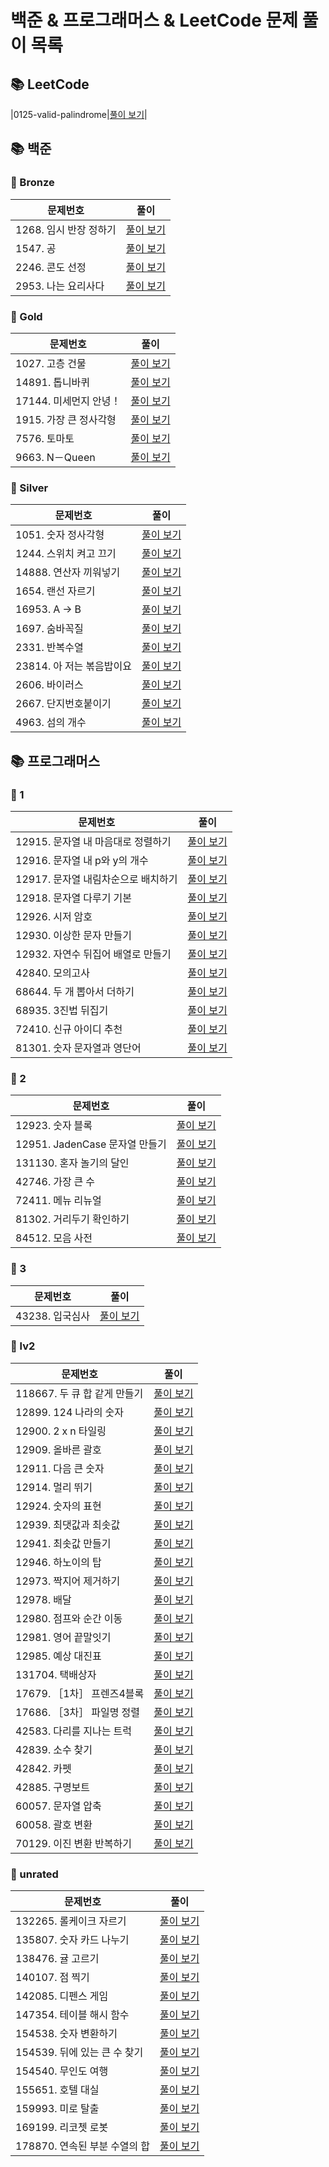 # 
# 백준 & 프로그래머스 & LeetCode 문제 풀이 목록

## 📚 LeetCode
|0125-valid-palindrome|[풀이 보기](./LeetCode/0125-valid-palindrome/NOTES.md)|
## 📚 백준
### 🚀 Bronze
| 문제번호 | 풀이 |
| ----- | ----- |
|1268. 임시 반장 정하기|[풀이 보기](./%EB%B0%B1%EC%A4%80/Bronze/1268.%E2%80%85%EC%9E%84%EC%8B%9C%E2%80%85%EB%B0%98%EC%9E%A5%E2%80%85%EC%A0%95%ED%95%98%EA%B8%B0/%EC%9E%84%EC%8B%9C%E2%80%85%EB%B0%98%EC%9E%A5%E2%80%85%EC%A0%95%ED%95%98%EA%B8%B0.py)|
|1547. 공|[풀이 보기](./%EB%B0%B1%EC%A4%80/Bronze/1547.%E2%80%85%EA%B3%B5/%EA%B3%B5.py)|
|2246. 콘도 선정|[풀이 보기](./%EB%B0%B1%EC%A4%80/Bronze/2246.%E2%80%85%EC%BD%98%EB%8F%84%E2%80%85%EC%84%A0%EC%A0%95/README.md)|
|2953. 나는 요리사다|[풀이 보기](./%EB%B0%B1%EC%A4%80/Bronze/2953.%E2%80%85%EB%82%98%EB%8A%94%E2%80%85%EC%9A%94%EB%A6%AC%EC%82%AC%EB%8B%A4/%EB%82%98%EB%8A%94%E2%80%85%EC%9A%94%EB%A6%AC%EC%82%AC%EB%8B%A4.py)|
### 🚀 Gold
| 문제번호 | 풀이 |
| ----- | ----- |
|1027. 고층 건물|[풀이 보기](./%EB%B0%B1%EC%A4%80/Gold/1027.%E2%80%85%EA%B3%A0%EC%B8%B5%E2%80%85%EA%B1%B4%EB%AC%BC/%EA%B3%A0%EC%B8%B5%E2%80%85%EA%B1%B4%EB%AC%BC.py)|
|14891. 톱니바퀴|[풀이 보기](./%EB%B0%B1%EC%A4%80/Gold/14891.%E2%80%85%ED%86%B1%EB%8B%88%EB%B0%94%ED%80%B4/%ED%86%B1%EB%8B%88%EB%B0%94%ED%80%B4.py)|
|17144. 미세먼지 안녕！|[풀이 보기](./%EB%B0%B1%EC%A4%80/Gold/17144.%E2%80%85%EB%AF%B8%EC%84%B8%EB%A8%BC%EC%A7%80%E2%80%85%EC%95%88%EB%85%95%EF%BC%81/README.md)|
|1915. 가장 큰 정사각형|[풀이 보기](./%EB%B0%B1%EC%A4%80/Gold/1915.%E2%80%85%EA%B0%80%EC%9E%A5%E2%80%85%ED%81%B0%E2%80%85%EC%A0%95%EC%82%AC%EA%B0%81%ED%98%95/README.md)|
|7576. 토마토|[풀이 보기](./%EB%B0%B1%EC%A4%80/Gold/7576.%E2%80%85%ED%86%A0%EB%A7%88%ED%86%A0/%ED%86%A0%EB%A7%88%ED%86%A0.py)|
|9663. N－Queen|[풀이 보기](./%EB%B0%B1%EC%A4%80/Gold/9663.%E2%80%85N%EF%BC%8DQueen/N%EF%BC%8DQueen.py)|
### 🚀 Silver
| 문제번호 | 풀이 |
| ----- | ----- |
|1051. 숫자 정사각형|[풀이 보기](./%EB%B0%B1%EC%A4%80/Silver/1051.%E2%80%85%EC%88%AB%EC%9E%90%E2%80%85%EC%A0%95%EC%82%AC%EA%B0%81%ED%98%95/%EC%88%AB%EC%9E%90%E2%80%85%EC%A0%95%EC%82%AC%EA%B0%81%ED%98%95.py)|
|1244. 스위치 켜고 끄기|[풀이 보기](./%EB%B0%B1%EC%A4%80/Silver/1244.%E2%80%85%EC%8A%A4%EC%9C%84%EC%B9%98%E2%80%85%EC%BC%9C%EA%B3%A0%E2%80%85%EB%81%84%EA%B8%B0/%EC%8A%A4%EC%9C%84%EC%B9%98%E2%80%85%EC%BC%9C%EA%B3%A0%E2%80%85%EB%81%84%EA%B8%B0.py)|
|14888. 연산자 끼워넣기|[풀이 보기](./%EB%B0%B1%EC%A4%80/Silver/14888.%E2%80%85%EC%97%B0%EC%82%B0%EC%9E%90%E2%80%85%EB%81%BC%EC%9B%8C%EB%84%A3%EA%B8%B0/%EC%97%B0%EC%82%B0%EC%9E%90%E2%80%85%EB%81%BC%EC%9B%8C%EB%84%A3%EA%B8%B0.py)|
|1654. 랜선 자르기|[풀이 보기](./%EB%B0%B1%EC%A4%80/Silver/1654.%E2%80%85%EB%9E%9C%EC%84%A0%E2%80%85%EC%9E%90%EB%A5%B4%EA%B8%B0/%EB%9E%9C%EC%84%A0%E2%80%85%EC%9E%90%EB%A5%B4%EA%B8%B0.cc)|
|16953. A → B|[풀이 보기](./%EB%B0%B1%EC%A4%80/Silver/16953.%E2%80%85A%E2%80%85%E2%86%92%E2%80%85B/A%E2%80%85%E2%86%92%E2%80%85B.py)|
|1697. 숨바꼭질|[풀이 보기](./%EB%B0%B1%EC%A4%80/Silver/1697.%E2%80%85%EC%88%A8%EB%B0%94%EA%BC%AD%EC%A7%88/%EC%88%A8%EB%B0%94%EA%BC%AD%EC%A7%88.py)|
|2331. 반복수열|[풀이 보기](./%EB%B0%B1%EC%A4%80/Silver/2331.%E2%80%85%EB%B0%98%EB%B3%B5%EC%88%98%EC%97%B4/README.md)|
|23814. 아 저는 볶음밥이요|[풀이 보기](./%EB%B0%B1%EC%A4%80/Silver/23814.%E2%80%85%EC%95%84%E2%80%85%EC%A0%80%EB%8A%94%E2%80%85%EB%B3%B6%EC%9D%8C%EB%B0%A5%EC%9D%B4%EC%9A%94/%EC%95%84%E2%80%85%EC%A0%80%EB%8A%94%E2%80%85%EB%B3%B6%EC%9D%8C%EB%B0%A5%EC%9D%B4%EC%9A%94.py)|
|2606. 바이러스|[풀이 보기](./%EB%B0%B1%EC%A4%80/Silver/2606.%E2%80%85%EB%B0%94%EC%9D%B4%EB%9F%AC%EC%8A%A4/%EB%B0%94%EC%9D%B4%EB%9F%AC%EC%8A%A4.py)|
|2667. 단지번호붙이기|[풀이 보기](./%EB%B0%B1%EC%A4%80/Silver/2667.%E2%80%85%EB%8B%A8%EC%A7%80%EB%B2%88%ED%98%B8%EB%B6%99%EC%9D%B4%EA%B8%B0/%EB%8B%A8%EC%A7%80%EB%B2%88%ED%98%B8%EB%B6%99%EC%9D%B4%EA%B8%B0.py)|
|4963. 섬의 개수|[풀이 보기](./%EB%B0%B1%EC%A4%80/Silver/4963.%E2%80%85%EC%84%AC%EC%9D%98%E2%80%85%EA%B0%9C%EC%88%98/%EC%84%AC%EC%9D%98%E2%80%85%EA%B0%9C%EC%88%98.py)|
## 📚 프로그래머스
### 🚀 1
| 문제번호 | 풀이 |
| ----- | ----- |
|12915. 문자열 내 마음대로 정렬하기|[풀이 보기](./%ED%94%84%EB%A1%9C%EA%B7%B8%EB%9E%98%EB%A8%B8%EC%8A%A4/1/12915.%E2%80%85%EB%AC%B8%EC%9E%90%EC%97%B4%E2%80%85%EB%82%B4%E2%80%85%EB%A7%88%EC%9D%8C%EB%8C%80%EB%A1%9C%E2%80%85%EC%A0%95%EB%A0%AC%ED%95%98%EA%B8%B0/README.md)|
|12916. 문자열 내 p와 y의 개수|[풀이 보기](./%ED%94%84%EB%A1%9C%EA%B7%B8%EB%9E%98%EB%A8%B8%EC%8A%A4/1/12916.%E2%80%85%EB%AC%B8%EC%9E%90%EC%97%B4%E2%80%85%EB%82%B4%E2%80%85p%EC%99%80%E2%80%85y%EC%9D%98%E2%80%85%EA%B0%9C%EC%88%98/%EB%AC%B8%EC%9E%90%EC%97%B4%E2%80%85%EB%82%B4%E2%80%85p%EC%99%80%E2%80%85y%EC%9D%98%E2%80%85%EA%B0%9C%EC%88%98.py)|
|12917. 문자열 내림차순으로 배치하기|[풀이 보기](./%ED%94%84%EB%A1%9C%EA%B7%B8%EB%9E%98%EB%A8%B8%EC%8A%A4/1/12917.%E2%80%85%EB%AC%B8%EC%9E%90%EC%97%B4%E2%80%85%EB%82%B4%EB%A6%BC%EC%B0%A8%EC%88%9C%EC%9C%BC%EB%A1%9C%E2%80%85%EB%B0%B0%EC%B9%98%ED%95%98%EA%B8%B0/README.md)|
|12918. 문자열 다루기 기본|[풀이 보기](./%ED%94%84%EB%A1%9C%EA%B7%B8%EB%9E%98%EB%A8%B8%EC%8A%A4/1/12918.%E2%80%85%EB%AC%B8%EC%9E%90%EC%97%B4%E2%80%85%EB%8B%A4%EB%A3%A8%EA%B8%B0%E2%80%85%EA%B8%B0%EB%B3%B8/README.md)|
|12926. 시저 암호|[풀이 보기](./%ED%94%84%EB%A1%9C%EA%B7%B8%EB%9E%98%EB%A8%B8%EC%8A%A4/1/12926.%E2%80%85%EC%8B%9C%EC%A0%80%E2%80%85%EC%95%94%ED%98%B8/%EC%8B%9C%EC%A0%80%E2%80%85%EC%95%94%ED%98%B8.py)|
|12930. 이상한 문자 만들기|[풀이 보기](./%ED%94%84%EB%A1%9C%EA%B7%B8%EB%9E%98%EB%A8%B8%EC%8A%A4/1/12930.%E2%80%85%EC%9D%B4%EC%83%81%ED%95%9C%E2%80%85%EB%AC%B8%EC%9E%90%E2%80%85%EB%A7%8C%EB%93%A4%EA%B8%B0/%EC%9D%B4%EC%83%81%ED%95%9C%E2%80%85%EB%AC%B8%EC%9E%90%E2%80%85%EB%A7%8C%EB%93%A4%EA%B8%B0.py)|
|12932. 자연수 뒤집어 배열로 만들기|[풀이 보기](./%ED%94%84%EB%A1%9C%EA%B7%B8%EB%9E%98%EB%A8%B8%EC%8A%A4/1/12932.%E2%80%85%EC%9E%90%EC%97%B0%EC%88%98%E2%80%85%EB%92%A4%EC%A7%91%EC%96%B4%E2%80%85%EB%B0%B0%EC%97%B4%EB%A1%9C%E2%80%85%EB%A7%8C%EB%93%A4%EA%B8%B0/%EC%9E%90%EC%97%B0%EC%88%98%E2%80%85%EB%92%A4%EC%A7%91%EC%96%B4%E2%80%85%EB%B0%B0%EC%97%B4%EB%A1%9C%E2%80%85%EB%A7%8C%EB%93%A4%EA%B8%B0.py)|
|42840. 모의고사|[풀이 보기](./%ED%94%84%EB%A1%9C%EA%B7%B8%EB%9E%98%EB%A8%B8%EC%8A%A4/1/42840.%E2%80%85%EB%AA%A8%EC%9D%98%EA%B3%A0%EC%82%AC/%EB%AA%A8%EC%9D%98%EA%B3%A0%EC%82%AC.py)|
|68644. 두 개 뽑아서 더하기|[풀이 보기](./%ED%94%84%EB%A1%9C%EA%B7%B8%EB%9E%98%EB%A8%B8%EC%8A%A4/1/68644.%E2%80%85%EB%91%90%E2%80%85%EA%B0%9C%E2%80%85%EB%BD%91%EC%95%84%EC%84%9C%E2%80%85%EB%8D%94%ED%95%98%EA%B8%B0/%EB%91%90%E2%80%85%EA%B0%9C%E2%80%85%EB%BD%91%EC%95%84%EC%84%9C%E2%80%85%EB%8D%94%ED%95%98%EA%B8%B0.py)|
|68935. 3진법 뒤집기|[풀이 보기](./%ED%94%84%EB%A1%9C%EA%B7%B8%EB%9E%98%EB%A8%B8%EC%8A%A4/1/68935.%E2%80%853%EC%A7%84%EB%B2%95%E2%80%85%EB%92%A4%EC%A7%91%EA%B8%B0/3%EC%A7%84%EB%B2%95%E2%80%85%EB%92%A4%EC%A7%91%EA%B8%B0.py)|
|72410. 신규 아이디 추천|[풀이 보기](./%ED%94%84%EB%A1%9C%EA%B7%B8%EB%9E%98%EB%A8%B8%EC%8A%A4/1/72410.%E2%80%85%EC%8B%A0%EA%B7%9C%E2%80%85%EC%95%84%EC%9D%B4%EB%94%94%E2%80%85%EC%B6%94%EC%B2%9C/README.md)|
|81301. 숫자 문자열과 영단어|[풀이 보기](./%ED%94%84%EB%A1%9C%EA%B7%B8%EB%9E%98%EB%A8%B8%EC%8A%A4/1/81301.%E2%80%85%EC%88%AB%EC%9E%90%E2%80%85%EB%AC%B8%EC%9E%90%EC%97%B4%EA%B3%BC%E2%80%85%EC%98%81%EB%8B%A8%EC%96%B4/%EC%88%AB%EC%9E%90%E2%80%85%EB%AC%B8%EC%9E%90%EC%97%B4%EA%B3%BC%E2%80%85%EC%98%81%EB%8B%A8%EC%96%B4.py)|
### 🚀 2
| 문제번호 | 풀이 |
| ----- | ----- |
|12923. 숫자 블록|[풀이 보기](./%ED%94%84%EB%A1%9C%EA%B7%B8%EB%9E%98%EB%A8%B8%EC%8A%A4/2/12923.%E2%80%85%EC%88%AB%EC%9E%90%E2%80%85%EB%B8%94%EB%A1%9D/%EC%88%AB%EC%9E%90%E2%80%85%EB%B8%94%EB%A1%9D.py)|
|12951. JadenCase 문자열 만들기|[풀이 보기](./%ED%94%84%EB%A1%9C%EA%B7%B8%EB%9E%98%EB%A8%B8%EC%8A%A4/2/12951.%E2%80%85JadenCase%E2%80%85%EB%AC%B8%EC%9E%90%EC%97%B4%E2%80%85%EB%A7%8C%EB%93%A4%EA%B8%B0/JadenCase%E2%80%85%EB%AC%B8%EC%9E%90%EC%97%B4%E2%80%85%EB%A7%8C%EB%93%A4%EA%B8%B0.py)|
|131130. 혼자 놀기의 달인|[풀이 보기](./%ED%94%84%EB%A1%9C%EA%B7%B8%EB%9E%98%EB%A8%B8%EC%8A%A4/2/131130.%E2%80%85%ED%98%BC%EC%9E%90%E2%80%85%EB%86%80%EA%B8%B0%EC%9D%98%E2%80%85%EB%8B%AC%EC%9D%B8/%ED%98%BC%EC%9E%90%E2%80%85%EB%86%80%EA%B8%B0%EC%9D%98%E2%80%85%EB%8B%AC%EC%9D%B8.py)|
|42746. 가장 큰 수|[풀이 보기](./%ED%94%84%EB%A1%9C%EA%B7%B8%EB%9E%98%EB%A8%B8%EC%8A%A4/2/42746.%E2%80%85%EA%B0%80%EC%9E%A5%E2%80%85%ED%81%B0%E2%80%85%EC%88%98/README.md)|
|72411. 메뉴 리뉴얼|[풀이 보기](./%ED%94%84%EB%A1%9C%EA%B7%B8%EB%9E%98%EB%A8%B8%EC%8A%A4/2/72411.%E2%80%85%EB%A9%94%EB%89%B4%E2%80%85%EB%A6%AC%EB%89%B4%EC%96%BC/%EB%A9%94%EB%89%B4%E2%80%85%EB%A6%AC%EB%89%B4%EC%96%BC.py)|
|81302. 거리두기 확인하기|[풀이 보기](./%ED%94%84%EB%A1%9C%EA%B7%B8%EB%9E%98%EB%A8%B8%EC%8A%A4/2/81302.%E2%80%85%EA%B1%B0%EB%A6%AC%EB%91%90%EA%B8%B0%E2%80%85%ED%99%95%EC%9D%B8%ED%95%98%EA%B8%B0/%EA%B1%B0%EB%A6%AC%EB%91%90%EA%B8%B0%E2%80%85%ED%99%95%EC%9D%B8%ED%95%98%EA%B8%B0.py)|
|84512. 모음 사전|[풀이 보기](./%ED%94%84%EB%A1%9C%EA%B7%B8%EB%9E%98%EB%A8%B8%EC%8A%A4/2/84512.%E2%80%85%EB%AA%A8%EC%9D%8C%E2%80%85%EC%82%AC%EC%A0%84/%EB%AA%A8%EC%9D%8C%E2%80%85%EC%82%AC%EC%A0%84.py)|
### 🚀 3
| 문제번호 | 풀이 |
| ----- | ----- |
|43238. 입국심사|[풀이 보기](./%ED%94%84%EB%A1%9C%EA%B7%B8%EB%9E%98%EB%A8%B8%EC%8A%A4/3/43238.%E2%80%85%EC%9E%85%EA%B5%AD%EC%8B%AC%EC%82%AC/%EC%9E%85%EA%B5%AD%EC%8B%AC%EC%82%AC.py)|
### 🚀 lv2
| 문제번호 | 풀이 |
| ----- | ----- |
|118667. 두 큐 합 같게 만들기|[풀이 보기](./%ED%94%84%EB%A1%9C%EA%B7%B8%EB%9E%98%EB%A8%B8%EC%8A%A4/lv2/118667.%E2%80%85%EB%91%90%E2%80%85%ED%81%90%E2%80%85%ED%95%A9%E2%80%85%EA%B0%99%EA%B2%8C%E2%80%85%EB%A7%8C%EB%93%A4%EA%B8%B0/%EB%91%90%E2%80%85%ED%81%90%E2%80%85%ED%95%A9%E2%80%85%EA%B0%99%EA%B2%8C%E2%80%85%EB%A7%8C%EB%93%A4%EA%B8%B0.py)|
|12899. 124 나라의 숫자|[풀이 보기](./%ED%94%84%EB%A1%9C%EA%B7%B8%EB%9E%98%EB%A8%B8%EC%8A%A4/lv2/12899.%E2%80%85124%E2%80%85%EB%82%98%EB%9D%BC%EC%9D%98%E2%80%85%EC%88%AB%EC%9E%90/124%E2%80%85%EB%82%98%EB%9D%BC%EC%9D%98%E2%80%85%EC%88%AB%EC%9E%90.py)|
|12900. 2 x n 타일링|[풀이 보기](./%ED%94%84%EB%A1%9C%EA%B7%B8%EB%9E%98%EB%A8%B8%EC%8A%A4/lv2/12900.%E2%80%852%E2%80%85x%E2%80%85n%E2%80%85%ED%83%80%EC%9D%BC%EB%A7%81/2%E2%80%85x%E2%80%85n%E2%80%85%ED%83%80%EC%9D%BC%EB%A7%81.py)|
|12909. 올바른 괄호|[풀이 보기](./%ED%94%84%EB%A1%9C%EA%B7%B8%EB%9E%98%EB%A8%B8%EC%8A%A4/lv2/12909.%E2%80%85%EC%98%AC%EB%B0%94%EB%A5%B8%E2%80%85%EA%B4%84%ED%98%B8/%EC%98%AC%EB%B0%94%EB%A5%B8%E2%80%85%EA%B4%84%ED%98%B8.py)|
|12911. 다음 큰 숫자|[풀이 보기](./%ED%94%84%EB%A1%9C%EA%B7%B8%EB%9E%98%EB%A8%B8%EC%8A%A4/lv2/12911.%E2%80%85%EB%8B%A4%EC%9D%8C%E2%80%85%ED%81%B0%E2%80%85%EC%88%AB%EC%9E%90/%EB%8B%A4%EC%9D%8C%E2%80%85%ED%81%B0%E2%80%85%EC%88%AB%EC%9E%90.py)|
|12914. 멀리 뛰기|[풀이 보기](./%ED%94%84%EB%A1%9C%EA%B7%B8%EB%9E%98%EB%A8%B8%EC%8A%A4/lv2/12914.%E2%80%85%EB%A9%80%EB%A6%AC%E2%80%85%EB%9B%B0%EA%B8%B0/README.md)|
|12924. 숫자의 표현|[풀이 보기](./%ED%94%84%EB%A1%9C%EA%B7%B8%EB%9E%98%EB%A8%B8%EC%8A%A4/lv2/12924.%E2%80%85%EC%88%AB%EC%9E%90%EC%9D%98%E2%80%85%ED%91%9C%ED%98%84/%EC%88%AB%EC%9E%90%EC%9D%98%E2%80%85%ED%91%9C%ED%98%84.py)|
|12939. 최댓값과 최솟값|[풀이 보기](./%ED%94%84%EB%A1%9C%EA%B7%B8%EB%9E%98%EB%A8%B8%EC%8A%A4/lv2/12939.%E2%80%85%EC%B5%9C%EB%8C%93%EA%B0%92%EA%B3%BC%E2%80%85%EC%B5%9C%EC%86%9F%EA%B0%92/%EC%B5%9C%EB%8C%93%EA%B0%92%EA%B3%BC%E2%80%85%EC%B5%9C%EC%86%9F%EA%B0%92.py)|
|12941. 최솟값 만들기|[풀이 보기](./%ED%94%84%EB%A1%9C%EA%B7%B8%EB%9E%98%EB%A8%B8%EC%8A%A4/lv2/12941.%E2%80%85%EC%B5%9C%EC%86%9F%EA%B0%92%E2%80%85%EB%A7%8C%EB%93%A4%EA%B8%B0/%EC%B5%9C%EC%86%9F%EA%B0%92%E2%80%85%EB%A7%8C%EB%93%A4%EA%B8%B0.py)|
|12946. 하노이의 탑|[풀이 보기](./%ED%94%84%EB%A1%9C%EA%B7%B8%EB%9E%98%EB%A8%B8%EC%8A%A4/lv2/12946.%E2%80%85%ED%95%98%EB%85%B8%EC%9D%B4%EC%9D%98%E2%80%85%ED%83%91/%ED%95%98%EB%85%B8%EC%9D%B4%EC%9D%98%E2%80%85%ED%83%91.py)|
|12973. 짝지어 제거하기|[풀이 보기](./%ED%94%84%EB%A1%9C%EA%B7%B8%EB%9E%98%EB%A8%B8%EC%8A%A4/lv2/12973.%E2%80%85%EC%A7%9D%EC%A7%80%EC%96%B4%E2%80%85%EC%A0%9C%EA%B1%B0%ED%95%98%EA%B8%B0/%EC%A7%9D%EC%A7%80%EC%96%B4%E2%80%85%EC%A0%9C%EA%B1%B0%ED%95%98%EA%B8%B0.py)|
|12978. 배달|[풀이 보기](./%ED%94%84%EB%A1%9C%EA%B7%B8%EB%9E%98%EB%A8%B8%EC%8A%A4/lv2/12978.%E2%80%85%EB%B0%B0%EB%8B%AC/%EB%B0%B0%EB%8B%AC.py)|
|12980. 점프와 순간 이동|[풀이 보기](./%ED%94%84%EB%A1%9C%EA%B7%B8%EB%9E%98%EB%A8%B8%EC%8A%A4/lv2/12980.%E2%80%85%EC%A0%90%ED%94%84%EC%99%80%E2%80%85%EC%88%9C%EA%B0%84%E2%80%85%EC%9D%B4%EB%8F%99/%EC%A0%90%ED%94%84%EC%99%80%E2%80%85%EC%88%9C%EA%B0%84%E2%80%85%EC%9D%B4%EB%8F%99.py)|
|12981. 영어 끝말잇기|[풀이 보기](./%ED%94%84%EB%A1%9C%EA%B7%B8%EB%9E%98%EB%A8%B8%EC%8A%A4/lv2/12981.%E2%80%85%EC%98%81%EC%96%B4%E2%80%85%EB%81%9D%EB%A7%90%EC%9E%87%EA%B8%B0/%EC%98%81%EC%96%B4%E2%80%85%EB%81%9D%EB%A7%90%EC%9E%87%EA%B8%B0.py)|
|12985. 예상 대진표|[풀이 보기](./%ED%94%84%EB%A1%9C%EA%B7%B8%EB%9E%98%EB%A8%B8%EC%8A%A4/lv2/12985.%E2%80%85%EC%98%88%EC%83%81%E2%80%85%EB%8C%80%EC%A7%84%ED%91%9C/%EC%98%88%EC%83%81%E2%80%85%EB%8C%80%EC%A7%84%ED%91%9C.py)|
|131704. 택배상자|[풀이 보기](./%ED%94%84%EB%A1%9C%EA%B7%B8%EB%9E%98%EB%A8%B8%EC%8A%A4/lv2/131704.%E2%80%85%ED%83%9D%EB%B0%B0%EC%83%81%EC%9E%90/%ED%83%9D%EB%B0%B0%EC%83%81%EC%9E%90.py)|
|17679. ［1차］ 프렌즈4블록|[풀이 보기](./%ED%94%84%EB%A1%9C%EA%B7%B8%EB%9E%98%EB%A8%B8%EC%8A%A4/lv2/17679.%E2%80%85%EF%BC%BB1%EC%B0%A8%EF%BC%BD%E2%80%85%ED%94%84%EB%A0%8C%EC%A6%884%EB%B8%94%EB%A1%9D/README.md)|
|17686. ［3차］ 파일명 정렬|[풀이 보기](./%ED%94%84%EB%A1%9C%EA%B7%B8%EB%9E%98%EB%A8%B8%EC%8A%A4/lv2/17686.%E2%80%85%EF%BC%BB3%EC%B0%A8%EF%BC%BD%E2%80%85%ED%8C%8C%EC%9D%BC%EB%AA%85%E2%80%85%EC%A0%95%EB%A0%AC/README.md)|
|42583. 다리를 지나는 트럭|[풀이 보기](./%ED%94%84%EB%A1%9C%EA%B7%B8%EB%9E%98%EB%A8%B8%EC%8A%A4/lv2/42583.%E2%80%85%EB%8B%A4%EB%A6%AC%EB%A5%BC%E2%80%85%EC%A7%80%EB%82%98%EB%8A%94%E2%80%85%ED%8A%B8%EB%9F%AD/%EB%8B%A4%EB%A6%AC%EB%A5%BC%E2%80%85%EC%A7%80%EB%82%98%EB%8A%94%E2%80%85%ED%8A%B8%EB%9F%AD.py)|
|42839. 소수 찾기|[풀이 보기](./%ED%94%84%EB%A1%9C%EA%B7%B8%EB%9E%98%EB%A8%B8%EC%8A%A4/lv2/42839.%E2%80%85%EC%86%8C%EC%88%98%E2%80%85%EC%B0%BE%EA%B8%B0/%EC%86%8C%EC%88%98%E2%80%85%EC%B0%BE%EA%B8%B0.py)|
|42842. 카펫|[풀이 보기](./%ED%94%84%EB%A1%9C%EA%B7%B8%EB%9E%98%EB%A8%B8%EC%8A%A4/lv2/42842.%E2%80%85%EC%B9%B4%ED%8E%AB/%EC%B9%B4%ED%8E%AB.py)|
|42885. 구명보트|[풀이 보기](./%ED%94%84%EB%A1%9C%EA%B7%B8%EB%9E%98%EB%A8%B8%EC%8A%A4/lv2/42885.%E2%80%85%EA%B5%AC%EB%AA%85%EB%B3%B4%ED%8A%B8/README.md)|
|60057. 문자열 압축|[풀이 보기](./%ED%94%84%EB%A1%9C%EA%B7%B8%EB%9E%98%EB%A8%B8%EC%8A%A4/lv2/60057.%E2%80%85%EB%AC%B8%EC%9E%90%EC%97%B4%E2%80%85%EC%95%95%EC%B6%95/README.md)|
|60058. 괄호 변환|[풀이 보기](./%ED%94%84%EB%A1%9C%EA%B7%B8%EB%9E%98%EB%A8%B8%EC%8A%A4/lv2/60058.%E2%80%85%EA%B4%84%ED%98%B8%E2%80%85%EB%B3%80%ED%99%98/README.md)|
|70129. 이진 변환 반복하기|[풀이 보기](./%ED%94%84%EB%A1%9C%EA%B7%B8%EB%9E%98%EB%A8%B8%EC%8A%A4/lv2/70129.%E2%80%85%EC%9D%B4%EC%A7%84%E2%80%85%EB%B3%80%ED%99%98%E2%80%85%EB%B0%98%EB%B3%B5%ED%95%98%EA%B8%B0/%EC%9D%B4%EC%A7%84%E2%80%85%EB%B3%80%ED%99%98%E2%80%85%EB%B0%98%EB%B3%B5%ED%95%98%EA%B8%B0.py)|
### 🚀 unrated
| 문제번호 | 풀이 |
| ----- | ----- |
|132265. 롤케이크 자르기|[풀이 보기](./%ED%94%84%EB%A1%9C%EA%B7%B8%EB%9E%98%EB%A8%B8%EC%8A%A4/unrated/132265.%E2%80%85%EB%A1%A4%EC%BC%80%EC%9D%B4%ED%81%AC%E2%80%85%EC%9E%90%EB%A5%B4%EA%B8%B0/%EB%A1%A4%EC%BC%80%EC%9D%B4%ED%81%AC%E2%80%85%EC%9E%90%EB%A5%B4%EA%B8%B0.py)|
|135807. 숫자 카드 나누기|[풀이 보기](./%ED%94%84%EB%A1%9C%EA%B7%B8%EB%9E%98%EB%A8%B8%EC%8A%A4/unrated/135807.%E2%80%85%EC%88%AB%EC%9E%90%E2%80%85%EC%B9%B4%EB%93%9C%E2%80%85%EB%82%98%EB%88%84%EA%B8%B0/%EC%88%AB%EC%9E%90%E2%80%85%EC%B9%B4%EB%93%9C%E2%80%85%EB%82%98%EB%88%84%EA%B8%B0.py)|
|138476. 귤 고르기|[풀이 보기](./%ED%94%84%EB%A1%9C%EA%B7%B8%EB%9E%98%EB%A8%B8%EC%8A%A4/unrated/138476.%E2%80%85%EA%B7%A4%E2%80%85%EA%B3%A0%EB%A5%B4%EA%B8%B0/%EA%B7%A4%E2%80%85%EA%B3%A0%EB%A5%B4%EA%B8%B0.py)|
|140107. 점 찍기|[풀이 보기](./%ED%94%84%EB%A1%9C%EA%B7%B8%EB%9E%98%EB%A8%B8%EC%8A%A4/unrated/140107.%E2%80%85%EC%A0%90%E2%80%85%EC%B0%8D%EA%B8%B0/README.md)|
|142085. 디펜스 게임|[풀이 보기](./%ED%94%84%EB%A1%9C%EA%B7%B8%EB%9E%98%EB%A8%B8%EC%8A%A4/unrated/142085.%E2%80%85%EB%94%94%ED%8E%9C%EC%8A%A4%E2%80%85%EA%B2%8C%EC%9E%84/README.md)|
|147354. 테이블 해시 함수|[풀이 보기](./%ED%94%84%EB%A1%9C%EA%B7%B8%EB%9E%98%EB%A8%B8%EC%8A%A4/unrated/147354.%E2%80%85%ED%85%8C%EC%9D%B4%EB%B8%94%E2%80%85%ED%95%B4%EC%8B%9C%E2%80%85%ED%95%A8%EC%88%98/README.md)|
|154538. 숫자 변환하기|[풀이 보기](./%ED%94%84%EB%A1%9C%EA%B7%B8%EB%9E%98%EB%A8%B8%EC%8A%A4/unrated/154538.%E2%80%85%EC%88%AB%EC%9E%90%E2%80%85%EB%B3%80%ED%99%98%ED%95%98%EA%B8%B0/README.md)|
|154539. 뒤에 있는 큰 수 찾기|[풀이 보기](./%ED%94%84%EB%A1%9C%EA%B7%B8%EB%9E%98%EB%A8%B8%EC%8A%A4/unrated/154539.%E2%80%85%EB%92%A4%EC%97%90%E2%80%85%EC%9E%88%EB%8A%94%E2%80%85%ED%81%B0%E2%80%85%EC%88%98%E2%80%85%EC%B0%BE%EA%B8%B0/%EB%92%A4%EC%97%90%E2%80%85%EC%9E%88%EB%8A%94%E2%80%85%ED%81%B0%E2%80%85%EC%88%98%E2%80%85%EC%B0%BE%EA%B8%B0.py)|
|154540. 무인도 여행|[풀이 보기](./%ED%94%84%EB%A1%9C%EA%B7%B8%EB%9E%98%EB%A8%B8%EC%8A%A4/unrated/154540.%E2%80%85%EB%AC%B4%EC%9D%B8%EB%8F%84%E2%80%85%EC%97%AC%ED%96%89/%EB%AC%B4%EC%9D%B8%EB%8F%84%E2%80%85%EC%97%AC%ED%96%89.py)|
|155651. 호텔 대실|[풀이 보기](./%ED%94%84%EB%A1%9C%EA%B7%B8%EB%9E%98%EB%A8%B8%EC%8A%A4/unrated/155651.%E2%80%85%ED%98%B8%ED%85%94%E2%80%85%EB%8C%80%EC%8B%A4/%ED%98%B8%ED%85%94%E2%80%85%EB%8C%80%EC%8B%A4.py)|
|159993. 미로 탈출|[풀이 보기](./%ED%94%84%EB%A1%9C%EA%B7%B8%EB%9E%98%EB%A8%B8%EC%8A%A4/unrated/159993.%E2%80%85%EB%AF%B8%EB%A1%9C%E2%80%85%ED%83%88%EC%B6%9C/%EB%AF%B8%EB%A1%9C%E2%80%85%ED%83%88%EC%B6%9C.py)|
|169199. 리코쳇 로봇|[풀이 보기](./%ED%94%84%EB%A1%9C%EA%B7%B8%EB%9E%98%EB%A8%B8%EC%8A%A4/unrated/169199.%E2%80%85%EB%A6%AC%EC%BD%94%EC%B3%87%E2%80%85%EB%A1%9C%EB%B4%87/%EB%A6%AC%EC%BD%94%EC%B3%87%E2%80%85%EB%A1%9C%EB%B4%87.py)|
|178870. 연속된 부분 수열의 합|[풀이 보기](./%ED%94%84%EB%A1%9C%EA%B7%B8%EB%9E%98%EB%A8%B8%EC%8A%A4/unrated/178870.%E2%80%85%EC%97%B0%EC%86%8D%EB%90%9C%E2%80%85%EB%B6%80%EB%B6%84%E2%80%85%EC%88%98%EC%97%B4%EC%9D%98%E2%80%85%ED%95%A9/%EC%97%B0%EC%86%8D%EB%90%9C%E2%80%85%EB%B6%80%EB%B6%84%E2%80%85%EC%88%98%EC%97%B4%EC%9D%98%E2%80%85%ED%95%A9.py)|
